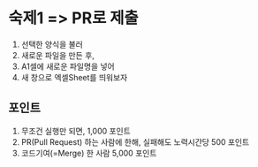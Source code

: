 # 숙제1 => PR로 제출
1. 선택한 양식을 불러
2. 새로운 파일을 만든 후,
3. A1셀에 새로운 파일명을 넣어
4. 새 창으로 엑셀Sheet를 띄워보자

## 포인트
1. 무조건 실행만 되면, 1,000 포인트
2. PR(Pull Request) 하는 사람에 한해, 실패해도 노력시간당 500 포인트
3. 코드기여(=Merge) 한 사람 5,000 포인트

